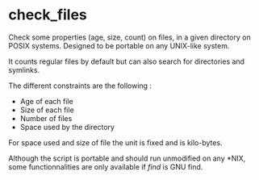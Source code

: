 # check_files

Check some properties (age, size, count) on files, in a given directory on POSIX systems. Designed to be portable on any UNIX-like system.

It counts regular files by default but can also search for directories and symlinks.

The different constraints are the following :

 - Age of each file
 - Size of each file
 - Number of files
 - Space used by the directory
 
For space used and size of file the unit is fixed and is kilo-bytes.

Although the script is portable and should run unmodified on any *NIX, some functionnalities are only available if _find_ is GNU find.
